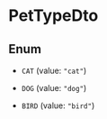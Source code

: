 

# PetTypeDto

## Enum


* `CAT` (value: `"cat"`)

* `DOG` (value: `"dog"`)

* `BIRD` (value: `"bird"`)



